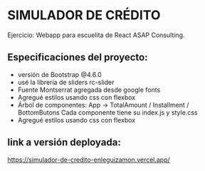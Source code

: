 # SIMULADOR DE CRÉDITO

Ejercicio: Webapp para escuelita de React ASAP Consulting.

## Especificaciones del proyecto:

- versión de Bootstrap @4.6.0
- usé la librería de sliders rc-slider
- Fuente Montserrat agregada desde google fonts
- Agregué estilos usando css con flexbox
- Árbol de componentes:
App -> TotalAmount / Installment / BottomButons
Cada componente tiene su index.js y style.css 
- Agregué estilos usando css con flexbox

## link a versión deployada:
https://simulador-de-credito-enleguizamon.vercel.app/